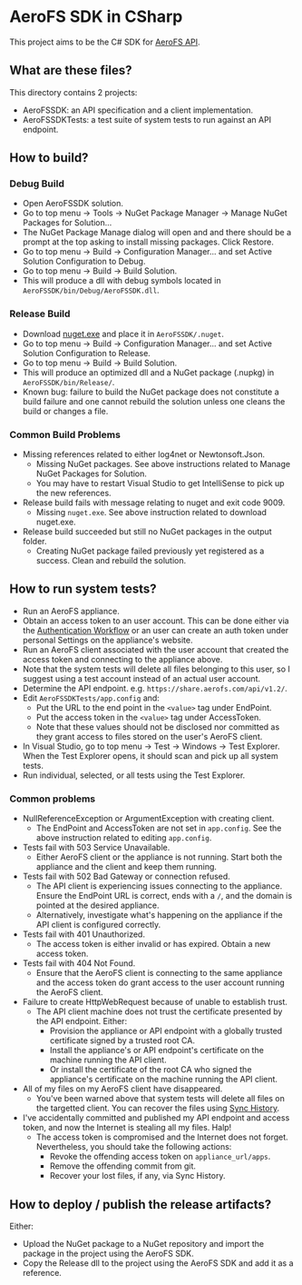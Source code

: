 # AeroFS SDK in CSharp
This project aims to be the C\# SDK for [AeroFS
API](https://www.aerofs.com/docs/api/).

## What are these files?
This directory contains 2 projects:

- AeroFSSDK: an API specification and a client implementation.
- AeroFSSDKTests: a test suite of system tests to run against an API endpoint.

## How to build?
### Debug Build
- Open AeroFSSDK solution.
- Go to top menu -> Tools -> NuGet Package Manager -> Manage NuGet Packages for
  Solution...
- The NuGet Package Manage dialog will open and and there should be a prompt at
  the top asking to install missing packages. Click Restore.
- Go to top menu -> Build -> Configuration Manager... and set Active Solution
  Configuration to Debug.
- Go to top menu -> Build -> Build Solution.
- This will produce a dll with debug symbols located in
  `AeroFSSDK/bin/Debug/AeroFSSDK.dll`.

### Release Build
- Download [nuget.exe](http://http://www.nuget.org/nuget.exe) and place it in
  `AeroFSSDK/.nuget`.
- Go to top menu -> Build -> Configuration Manager... and set Active Solution
  Configuration to Release.
- Go to top menu -> Build -> Build Solution.
- This will produce an optimized dll and a NuGet package (.nupkg) in
  `AeroFSSDK/bin/Release/`.
- Known bug: failure to build the NuGet package does not constitute a build
  failure and one cannot rebuild the solution unless one cleans the build or
  changes a file.

### Common Build Problems
- Missing references related to either log4net or Newtonsoft.Json.
  - Missing NuGet packages. See above instructions related to Manage NuGet
    Packages for Solution.
  - You may have to restart Visual Studio to get IntelliSense to pick up the
    new references.
- Release build fails with message relating to nuget and exit code 9009.
  - Missing `nuget.exe`. See above instruction related to download nuget.exe.
- Release build succeeded but still no NuGet packages in the output folder.
  - Creating NuGet package failed previously yet registered as a success.
    Clean and rebuild the solution.

## How to run system tests?
- Run an AeroFS appliance.
- Obtain an access token to an user account. This can be done either via the
  [Authentication
  Workflow](https://www.aerofs.com/docs/api/en/1.2/#overview_authentication) or
  an user can create an auth token under personal Settings on the appliance's
  website.
- Run an AeroFS client associated with the user account that created the access
  token and connecting to the appliance above.
- Note that the system tests will delete all files belonging to this user, so I
  suggest using a test account instead of an actual user account.
- Determine the API endpoint. e.g. `https://share.aerofs.com/api/v1.2/`.
- Edit `AeroFSSDKTests/app.config` and:
  - Put the URL to the end point in the `<value>` tag under EndPoint.
  - Put the access token in the `<value>` tag under AccessToken.
  - Note that these values should not be disclosed nor committed as they
    grant access to files stored on the user's AeroFS client.
- In Visual Studio, go to top menu -> Test -> Windows -> Test Explorer. When
  the Test Explorer opens, it should scan and pick up all system tests.
- Run individual, selected, or all tests using the Test Explorer.

### Common problems
- NullReferenceException or ArgumentException with creating client.
  - The EndPoint and AccessToken are not set in `app.config`. See the above
    instruction related to editing `app.config`.
- Tests fail with 503 Service Unavailable.
  - Either AeroFS client or the appliance is not running. Start both the
    appliance and the client and keep them running.
- Tests fail with 502 Bad Gateway or connection refused.
  - The API client is experiencing issues connecting to the appliance.
    Ensure the EndPoint URL is correct, ends with a `/`, and the domain
    is pointed at the desired appliance.
  - Alternatively, investigate what's happening on the appliance if the API
    client is configured correctly.
- Tests fail with 401 Unauthorized.
  - The access token is either invalid or has expired. Obtain a new access
    token.
- Tests fail with 404 Not Found.
  - Ensure that the AeroFS client is connecting to the same appliance and the
    access token do grant access to the user account running the AeroFS
    client.
- Failure to create HttpWebRequest because of unable to establish trust.
  - The API client machine does not trust the certificate presented by the
    API endpoint. Either:
    - Provision the appliance or API endpoint with a globally trusted
      certificate signed by a trusted root CA.
    - Install the appliance's or API endpoint's certificate on the machine
      running the API client.
    - Or install the certificate of the root CA who signed the appliance's
      certificate on the machine running the API client.
- All of my files on my AeroFS client have disappeared.
  - You've been warned above that system tests will delete all files on the
    targetted client. You can recover the files using [Sync
    History](https://support.aerofs.com/hc/en-us/articles/201439394-Sync-History).
- I've accidentally committed and published my API endpoint and access token,
  and now the Internet is stealing all my files. Halp!
  - The access token is compromised and the Internet does not forget.
    Nevertheless, you should take the following actions:
    - Revoke the offending access token on `appliance_url/apps`.
    - Remove the offending commit from git.
    - Recover your lost files, if any, via Sync History.

## How to deploy / publish the release artifacts?
Either:

- Upload the NuGet package to a NuGet repository and import the package in the
  project using the AeroFS SDK.
- Copy the Release dll to the project using the AeroFS SDK and add it as a
  reference.
